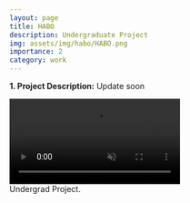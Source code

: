 ```yaml
---
layout: page
title: HABO 
description: Undergraduate Project
img: assets/img/habo/HABO.png
importance: 2
category: work
---
```


<p><b>1. Project Description:</b> Update soon </p>


<div class="row justify-content-center">
    <div class="col-sm mt-10 mt-md-0 text-center">
        <video class="img-fluid rounded z-depth-1 mx-auto d-block" controls autoplay loop muted>
            <source src="assets/img/habo/habo_demo.mp4" type="video/mp4">
            Your browser does not support the video tag.
        </video>
    </div>
</div>
<div class="caption">
    Undergrad Project.
</div>
